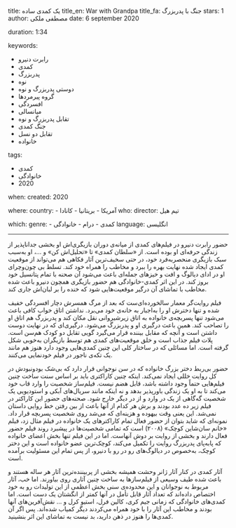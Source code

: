 
title: یک کمدی ساده
title_en: War with Grandpa
title_fa: جنگ با پدربزرگ
stars: 1
author: مصطفی ملکی
date: 6 september 2020

duration: 1:34

keywords:
  - رابرت دنیرو
  - کمدی
  - پدربزرگ
  - نوه
  - دوستی پدربزرگ و نوه
  - گروه پیرمردها
  - افسردگی
  - میانسالی
  - تقابل پدربزرگ و نوه
  - جنگ کمدی  
  - تقابل دو نسل
  - خانواده

tags:
  - کمدی
  - خانوادگی  
  - 2020

when:
  created: 2020

where:
  country:
    - آمریکا
    - بریتانیا
    - کانادا
who:
  director: تیم هیل

which:
  genre:
    - کمدی
    - درام
    - خانوادگی
  language: انگلیسی

---

حضور رابرت دنیرو در فیلم‌های کمدی از میانه‌ی دوران بازیگری‌اش او بخشی جداناپذیر از زندگی حرفه‌ای او بوده است. از «سلطان کمدی» تا «تحلیل‌اش کن» و ...، او به‌سبب سبک بازیگری منحصربه‌فرد خود، در حتی سخیف‌ترین آثار فکاهی هم می‌تواند از موقعیت کمدی ایجاد شده نهایت بهره را ببرد و مخاطب را همراه خود کند. تسلط بی چون‌وچرای او در ادای دیالوگ و افت و خیزهای جمله‌ای باعث می‌شود آن صحنه با تمام پتانسیل خود بروز کند. در این اثر کمدی-خانوادگی هم حضور بازیگری همچون دنیرو باعث شده مخاطب با تماشای آن درگیر موقعیت‌هایی شود که خنده را بر لبان‌اش جاری کند. 

فیلم روایت‌گر معمار سالخورده‌ای‌ست که بعد از مرگ همسرش دچار افسردگی خفیف شده و تنها دخترش او را به‌اجبار به خانه‌ی خود می‌برد. نداشتن اتاق خواب کافی باعث می‌شود تنها پسربچه‌ی خانواده به اتاق زیرشیروانی نقل مکان کند و پدربزرگ هم اتاق او را تصاحب کند. همین باعث درگیری او و پدربزرگ می‌شود. درگیری‌ای که در نهایت دوست داشتن است و آنچه که مقابل بیننده قرار می‌گیرد گویی تقابل دو کودک هم‌سن است. پلات فیلم جذاب است و خلق موقعیت‌های کمدی هم توسط بازیگران به‌خوبی شکل گرفته است. اما مسائلی که در ساختار کلی این چنین کمدی‌هایی وجود دارد هنوز هم مانند یک تکه‌ی ناجور در فیلم خودنمایی می‌کنند. 

حضور بی‌ربط دختر بزرگ خانواده که در سن نوجوانی قرار دارد که بی‌شک بود‌و‌نبودش در کل روایت خللی ایجاد نمی‌کند. اینکه چنین کاراکتری باید بر اساس سنت ساخت چنین فیلم‌هایی حتماً وجود داشته باشد، قابل هضم نیست. فیلم‌ساز شخصیت را وارد قاب خود می‌کند تا به او یک زندگی باورپذیر بدهد و نه اینکه مانند سریال‌های آبکی و استودیویی یک شخصیت گه‌گاهی از یک در وارد و از در دیگر خارج شود. صحنه‌های حضور این کاراکتر در فیلم زیر ده عدد بودند و برش هر کدام از آنها باعث از بین رفتن خط روایی داستان نمی‌شد. این یعنی وقت بیهوده و هزینه‌ای که می‌شد روی شخصیت پسربچه قرار داد. نمونه‌ای که شاید بتوان از حضور فعال تمام کاراکترهای یک خانواده در فیلم مثال زد، فیلم «خانم سان‌شاین کوچک» (۲۰۰۸)‌ است که تمامی شخصیت‌ها در پیشبرد روند فیلم حضور فعال دارند و بخشی از روایت بر دوش آنهاست. اما در این فیلم تنها بخش اعضای خانواده که پابه‌پای پدربزرگ روایت را تکمیل می‌کند، کوچک‌ترین عضو خانواده است و این دختر کوچک، به‌خصوص در دیالوگ‌های رو در رو با دنیرو، از پس تمام این مسئولیت برآمده است. 

آثار کمدی در کنار آثار ژانر وحشت همیشه بخشی از پربیننده‌ترین آثار هر ساله هستند و باعث شده طیف وسیعی از فیلم‌سازها به ساخت چنین آثاری روی بیاورند. اما خب، آثار مربوط به نوجوانان و این محدوده‌ی سنی بخش اعظمی از این تولیدات رو به خود اختصاص داده‌اند که تعداد آثار قابل تأمل در آنها کمتر از انگشتان یک دست است. اما کمدی‌های خانوادگی که زمانی جیم کری، کالین فرل، استیو کرل و ... نقش‌آفرین‌های آنها بودند و مخاطب این آثار را با خود همراه می‌کردند دیگر کمیاب شده‌اند. پس اگر آن کمدی‌ها را هنوز در ذهن دارید، بد نیست به تماشای این اثر بنشینید. 